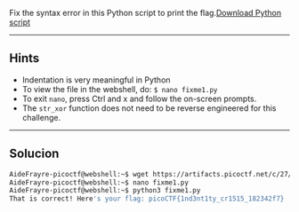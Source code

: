 Fix the syntax error in this Python script to print the flag.[Download Python script](https://artifacts.picoctf.net/c/27/fixme1.py)
_________________
## Hints
* Indentation is very meaningful in Python
* To view the file in the webshell, do: `$ nano fixme1.py`
* To exit `nano`, press Ctrl and x and follow the on-screen prompts.
* The `str_xor` function does not need to be reverse engineered for this challenge.
___________________
## Solucion

``` bash 
AideFrayre-picoctf@webshell:~$ wget https://artifacts.picoctf.net/c/27/fixme1.py
AideFrayre-picoctf@webshell:~$ nano fixme1.py 
AideFrayre-picoctf@webshell:~$ python3 fixme1.py 
That is correct! Here's your flag: picoCTF{1nd3nt1ty_cr1515_182342f7}
```
